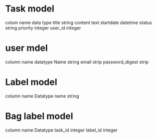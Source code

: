 # Task model

colum name     data type
title            string
content          text
startdate         datetime
status            string
priority           integer
user_id            integer

# user mdel

column name        datatype
Name                string
email               strip
password_digest       strip

# Label model

column name          Datatype
name                 string

# Bag label model

column name           Datatype
task_id              integer
label_id             integer
